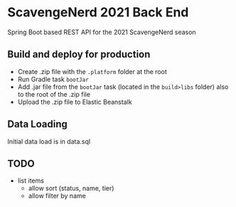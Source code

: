 # ScavengeNerd 2021 Back End

Spring Boot based REST API for the 2021 ScavengeNerd season

## Build and deploy for production
- Create .zip file with the `.platform` folder at the root
- Run Gradle task `bootJar`
- Add .jar file from the `bootJar` task (located in the `build>libs` folder) also to the root of the .zip file
- Upload the .zip file to Elastic Beanstalk

## Data Loading
Initial data load is in data.sql

## TODO
- list items
  - allow sort (status, name, tier)
  - allow filter by name
